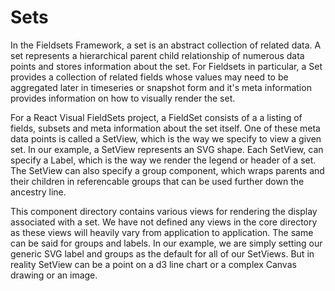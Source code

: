 # Sets
In the Fieldsets Framework, a set is an abstract collection of related data. A set represents a hierarchical parent child relationship of numerous data points and stores information about the set. For Fieldsets in particular, a Set provides a collection of related fields whose values may need to be aggregated later in timeseries or snapshot form and it's meta information provides information on how to visually render the set.

For a React Visual FieldSets project, a FieldSet consists of a a listing of fields, subsets and meta information about the set itself. One of these meta data points is called a SetView, which is the way we specify to view a given set. In our example, a SetView represents an SVG shape. Each SetView, can specify a Label, which is the way we render the legend or header of a set. The SetView can also specify a group component, which wraps parents and their children in referencable groups that can be used further down the ancestry line.

This component directory contains various views for rendering the display associated with a set. We have not defined any views in the core directory as these views will heavily vary from application to application. The same can be said for groups and labels. In our example, we are simply setting our generic SVG label and groups as the default for all of our SetViews. But in reality SetView can be a point on a d3 line chart or a complex Canvas drawing or an image.
